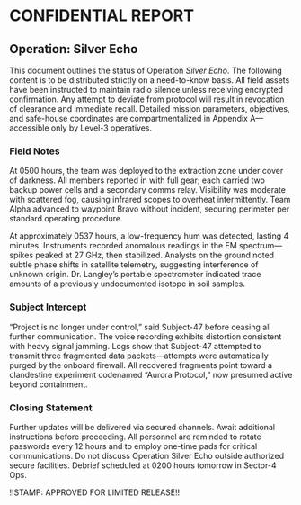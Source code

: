 # CONFIDENTIAL REPORT

## Operation: Silver Echo

This document outlines the status of Operation *Silver Echo*. The following content is to be distributed strictly on a need-to-know basis. All field assets have been instructed to maintain radio silence unless receiving encrypted confirmation. Any attempt to deviate from protocol will result in revocation of clearance and immediate recall. Detailed mission parameters, objectives, and safe-house coordinates are compartmentalized in Appendix A—accessible only by Level-3 operatives.

### Field Notes

At 0500 hours, the team was deployed to the extraction zone under cover of darkness. All members reported in with full gear; each carried two backup power cells and a secondary comms relay. Visibility was moderate with scattered fog, causing infrared scopes to overheat intermittently. Team Alpha advanced to waypoint Bravo without incident, securing perimeter per standard operating procedure.

At approximately 0537 hours, a low-frequency hum was detected, lasting 4 minutes. Instruments recorded anomalous readings in the EM spectrum—spikes peaked at 27 GHz, then stabilized. Analysts on the ground noted subtle phase shifts in satellite telemetry, suggesting interference of unknown origin. Dr. Langley’s portable spectrometer indicated trace amounts of a previously undocumented isotope in soil samples.

### Subject Intercept

“Project is no longer under control,” said Subject-47 before ceasing all further communication. The voice recording exhibits distortion consistent with heavy signal jamming. Logs show that Subject-47 attempted to transmit three fragmented data packets—attempts were automatically purged by the onboard firewall. All recovered fragments point toward a clandestine experiment codenamed “Aurora Protocol,” now presumed active beyond containment.

### Closing Statement

Further updates will be delivered via secured channels. Await additional instructions before proceeding. All personnel are reminded to rotate passwords every 12 hours and to employ one-time pads for critical communications. Do not discuss Operation Silver Echo outside authorized secure facilities. Debrief scheduled at 0200 hours tomorrow in Sector-4 Ops.

!!STAMP: APPROVED FOR LIMITED RELEASE!!
